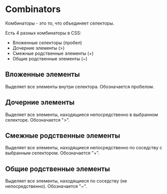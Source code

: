 # Combinators
Комбинаторы - это то, что объединяет селекторы.

Есть 4 разных комбинаторы в CSS:
* Вложенные селекторы (пробел)
* Дочерние элементы (>)
* Смежные родственные элементы (+)
* Общие родственные элементы (~)

## Вложенные элементы
Выделяет все элементы внутри селектора. Обозначается пробелом.

## Дочерние элементы
Выделяет все элементы, находящиеся непосредственно в выбранном селекторе. Обозначается ">".

## Смежные родственные элементы
Выделяет все элементы, находящиеся непосредственно по соседству с выбранным селектором. Обозначается "+".

## Общие родственные элементы
Выделяет все элементы, находящиеся по соседству (не непосредственно). Обозначается "~".
